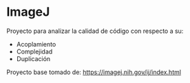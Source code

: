 # ImageJ

Proyecto para analizar la calidad de código con respecto a su:
- Acoplamiento
- Complejidad 
- Duplicación

Proyecto base tomado de: https://imagej.nih.gov/ij/index.html

